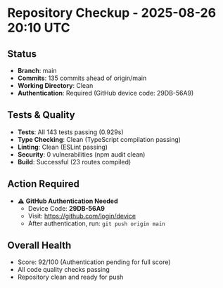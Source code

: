 # Repository Checkup - 2025-08-26 20:10 UTC

## Status
- **Branch**: main
- **Commits**: 135 commits ahead of origin/main
- **Working Directory**: Clean
- **Authentication**: Required (GitHub device code: 29DB-56A9)

## Tests & Quality
- **Tests**: All 143 tests passing (0.929s)
- **Type Checking**: Clean (TypeScript compilation passing)
- **Linting**: Clean (ESLint passing)
- **Security**: 0 vulnerabilities (npm audit clean)
- **Build**: Successful (23 routes compiled)

## Action Required
- ⚠️ **GitHub Authentication Needed**
  - Device Code: **29DB-56A9**
  - Visit: https://github.com/login/device
  - After authentication, run: `git push origin main`

## Overall Health
- Score: 92/100 (Authentication pending for full score)
- All code quality checks passing
- Repository clean and ready for push